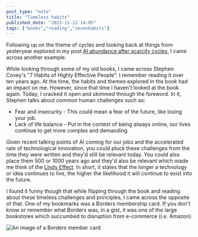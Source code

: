 ```yaml
---
post_type: "note" 
title: "Timeless habits"
published_date: "2023-11-12 14:05"
tags: ["books","reading","sevenhabits"]
---
```


Following up on the theme of cycles and looking back at things from yesteryear explored in my post [AI abundance after scarcity cycles](/notes/ai-abundance-scarcity-cycle-repeats-rss-enclosure-use-case), I came across another example.

While looking through some of my old books, I came across Stephen Covey's "7 Habits of Highly Effective People". I remember reading it over ten years ago. At the time, the habits and themes explored in the book had an impact on me. However, since that time I haven't looked at the book again. Today, I cracked it open and skimmed through the foreword. In it, Stephen talks about common human challenges such as:

- Fear and insecurity - This could mean a fear of the future, like losing your job. 
- Lack of life balance - Put in the context of being always online, our lives continue to get more complex and demanding.

Given recent talking points of AI coming for our jobs and the accelerated rate of technological innovation, you could pluck these challenges from the time they were written and they'd still be relevant today. You could also place them 500 or 1000 years ago and they'd also be relevant which made me think of the [Lindy Effect](https://en.wikipedia.org/wiki/Lindy_effect). In short, it states that the longer a technology or idea continues to live, the higher the likelihood it will continue to exist into the future.

I found it funny though that while flipping through the book and reading about these timeless challenges and principles, I came across the opposite of that. One of my bookmarks was a Borders membership card. If you don't know or remember what Borders was, in a gist, it was one of the large bookstores which succumbed to disruption from e-commerce (i.e. Amazon)

![An image of a Borders member card](/assets/images/feed/borders-membership-card.jpg)